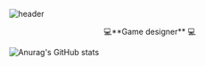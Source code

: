 ![header](https://capsule-render.vercel.app/api?type=waving&color=gradient&height=300&section=header&text=IT's%20ISALA's%20GitHub&fontSize=75&animation=twinkling)

<div align="center"> 
💻**Game designer** 💻 
</div>

![Anurag's GitHub stats](https://github-readme-stats.vercel.app/api?username=sala1011&theme=omni&show_icons=true)
